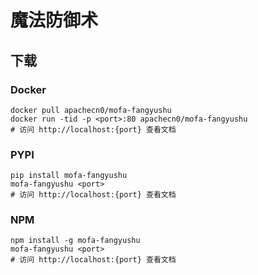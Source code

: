 # 魔法防御术

## 下载

### Docker

```
docker pull apachecn0/mofa-fangyushu
docker run -tid -p <port>:80 apachecn0/mofa-fangyushu
# 访问 http://localhost:{port} 查看文档
```

### PYPI

```
pip install mofa-fangyushu
mofa-fangyushu <port>
# 访问 http://localhost:{port} 查看文档
```

### NPM

```
npm install -g mofa-fangyushu
mofa-fangyushu <port>
# 访问 http://localhost:{port} 查看文档
```